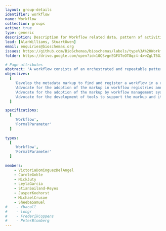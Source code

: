 ```yaml
---
layout: group-details
identifier: workflow
name: Workflow
collection: groups
active: true
type: generic
description: Description for Workflow related data, pattern of activities and so on.
lead: [AlanWilliams, StuartOwen]
email: enquiries@bioschemas.org
issues: https://github.com/BioSchemas/bioschemas/labels/type%3A%20Workflow
folder: https://drive.google.com/open?id=10QSvgnEGFXTeOT8qz4-4xwZgLT5GJrqG

# Page attributes
abstract: 'A workflow consists of an orchestrated and repeatable pattern of activities enabled by the systematic organization of resources into processes that transform materials, provide services, or process information. It can be depicted as a sequence of operations, the work of a person or group, the work of an organization of staff, or one or more simple or complex mechanisms.'
objectives:
  [
    'Develop the metadata markup to find and register a workflow in a registry and exchange metadata between workflow registries',
    'Advocate for the adoption of the markup in workflow registries and repositories',
    'Advocate for the adoption of the markup by workflow management systems',
    'Advocate for the development of tools to support the markup and its use'
  ]

specifications:
  [  
    'Workflow',
    'FormalParameter'
  ]
  
types:
  [  
    'Workflow',
    'FormalParameter'
  ]
  
members:
    - VictoriaDominguezDelAngel
    - CaroleGoble
    - NickJuty
    - LeylaGarcia
    - StianSoiland-Reyes
    - JasperKoehorst
    - MichaelCrusoe
    - SheebaSamuel
#    - fbacall
#    - longr
#    - FrederikCoppens
#    - PeterBlomberg
---
```


